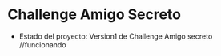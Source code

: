 <h1> Challenge Amigo Secreto </h1>

- Estado del proyecto: Version1 de Challenge Amigo secreto //funcionando
